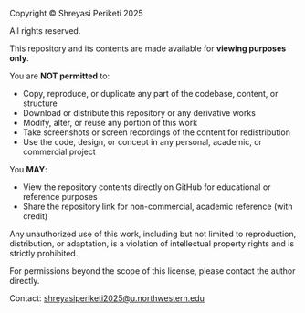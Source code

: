 Copyright © Shreyasi Periketi 2025

All rights reserved.

This repository and its contents are made available for **viewing purposes only**.

You are **NOT permitted** to:

- Copy, reproduce, or duplicate any part of the codebase, content, or structure
- Download or distribute this repository or any derivative works
- Modify, alter, or reuse any portion of this work
- Take screenshots or screen recordings of the content for redistribution
- Use the code, design, or concept in any personal, academic, or commercial project

You **MAY**:

- View the repository contents directly on GitHub for educational or reference purposes
- Share the repository link for non-commercial, academic reference (with credit)

Any unauthorized use of this work, including but not limited to reproduction, distribution, or adaptation, is a violation of intellectual property rights and is strictly prohibited.

For permissions beyond the scope of this license, please contact the author directly.

Contact: shreyasiperiketi2025@u.northwestern.edu
